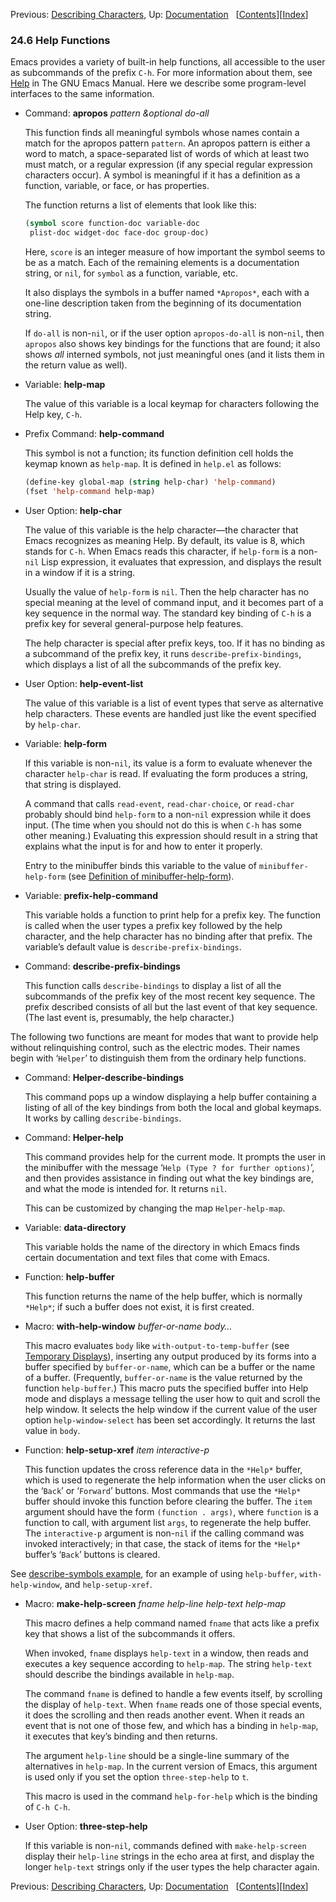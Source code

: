 

Previous: [Describing Characters](Describing-Characters.html), Up: [Documentation](Documentation.html)   \[[Contents](index.html#SEC_Contents "Table of contents")]\[[Index](Index.html "Index")]

### 24.6 Help Functions

Emacs provides a variety of built-in help functions, all accessible to the user as subcommands of the prefix `C-h`. For more information about them, see [Help](https://www.gnu.org/software/emacs/manual/html_node/emacs/Help.html#Help) in The GNU Emacs Manual. Here we describe some program-level interfaces to the same information.

*   Command: **apropos** *pattern \&optional do-all*

    This function finds all meaningful symbols whose names contain a match for the apropos pattern `pattern`. An apropos pattern is either a word to match, a space-separated list of words of which at least two must match, or a regular expression (if any special regular expression characters occur). A symbol is meaningful if it has a definition as a function, variable, or face, or has properties.

    The function returns a list of elements that look like this:

    ```lisp
    (symbol score function-doc variable-doc
     plist-doc widget-doc face-doc group-doc)
    ```

    Here, `score` is an integer measure of how important the symbol seems to be as a match. Each of the remaining elements is a documentation string, or `nil`, for `symbol` as a function, variable, etc.

    It also displays the symbols in a buffer named `*Apropos*`, each with a one-line description taken from the beginning of its documentation string.

    If `do-all` is non-`nil`, or if the user option `apropos-do-all` is non-`nil`, then `apropos` also shows key bindings for the functions that are found; it also shows *all* interned symbols, not just meaningful ones (and it lists them in the return value as well).

<!---->

*   Variable: **help-map**

    The value of this variable is a local keymap for characters following the Help key, `C-h`.

<!---->

*   Prefix Command: **help-command**

    This symbol is not a function; its function definition cell holds the keymap known as `help-map`. It is defined in `help.el` as follows:

    ```lisp
    (define-key global-map (string help-char) 'help-command)
    (fset 'help-command help-map)
    ```

<!---->

*   User Option: **help-char**

    The value of this variable is the help character—the character that Emacs recognizes as meaning Help. By default, its value is 8, which stands for `C-h`. When Emacs reads this character, if `help-form` is a non-`nil` Lisp expression, it evaluates that expression, and displays the result in a window if it is a string.

    Usually the value of `help-form` is `nil`. Then the help character has no special meaning at the level of command input, and it becomes part of a key sequence in the normal way. The standard key binding of `C-h` is a prefix key for several general-purpose help features.

    The help character is special after prefix keys, too. If it has no binding as a subcommand of the prefix key, it runs `describe-prefix-bindings`, which displays a list of all the subcommands of the prefix key.

<!---->

*   User Option: **help-event-list**

    The value of this variable is a list of event types that serve as alternative help characters. These events are handled just like the event specified by `help-char`.

<!---->

*   Variable: **help-form**

    If this variable is non-`nil`, its value is a form to evaluate whenever the character `help-char` is read. If evaluating the form produces a string, that string is displayed.

    A command that calls `read-event`, `read-char-choice`, or `read-char` probably should bind `help-form` to a non-`nil` expression while it does input. (The time when you should not do this is when `C-h` has some other meaning.) Evaluating this expression should result in a string that explains what the input is for and how to enter it properly.

    Entry to the minibuffer binds this variable to the value of `minibuffer-help-form` (see [Definition of minibuffer-help-form](Minibuffer-Misc.html#Definition-of-minibuffer_002dhelp_002dform)).

<!---->

*   Variable: **prefix-help-command**

    This variable holds a function to print help for a prefix key. The function is called when the user types a prefix key followed by the help character, and the help character has no binding after that prefix. The variable’s default value is `describe-prefix-bindings`.

<!---->

*   Command: **describe-prefix-bindings**

    This function calls `describe-bindings` to display a list of all the subcommands of the prefix key of the most recent key sequence. The prefix described consists of all but the last event of that key sequence. (The last event is, presumably, the help character.)

The following two functions are meant for modes that want to provide help without relinquishing control, such as the electric modes. Their names begin with ‘`Helper`’ to distinguish them from the ordinary help functions.

*   Command: **Helper-describe-bindings**

    This command pops up a window displaying a help buffer containing a listing of all of the key bindings from both the local and global keymaps. It works by calling `describe-bindings`.

<!---->

*   Command: **Helper-help**

    This command provides help for the current mode. It prompts the user in the minibuffer with the message ‘`Help (Type ? for further options)`’, and then provides assistance in finding out what the key bindings are, and what the mode is intended for. It returns `nil`.

    This can be customized by changing the map `Helper-help-map`.

<!---->

*   Variable: **data-directory**

    This variable holds the name of the directory in which Emacs finds certain documentation and text files that come with Emacs.

<!---->

*   Function: **help-buffer**

    This function returns the name of the help buffer, which is normally `*Help*`; if such a buffer does not exist, it is first created.

<!---->

*   Macro: **with-help-window** *buffer-or-name body…*

    This macro evaluates `body` like `with-output-to-temp-buffer` (see [Temporary Displays](Temporary-Displays.html)), inserting any output produced by its forms into a buffer specified by `buffer-or-name`, which can be a buffer or the name of a buffer. (Frequently, `buffer-or-name` is the value returned by the function `help-buffer`.) This macro puts the specified buffer into Help mode and displays a message telling the user how to quit and scroll the help window. It selects the help window if the current value of the user option `help-window-select` has been set accordingly. It returns the last value in `body`.

<!---->

*   Function: **help-setup-xref** *item interactive-p*

    This function updates the cross reference data in the `*Help*` buffer, which is used to regenerate the help information when the user clicks on the ‘`Back`’ or ‘`Forward`’ buttons. Most commands that use the `*Help*` buffer should invoke this function before clearing the buffer. The `item` argument should have the form `(function . args)`, where `function` is a function to call, with argument list `args`, to regenerate the help buffer. The `interactive-p` argument is non-`nil` if the calling command was invoked interactively; in that case, the stack of items for the `*Help*` buffer’s ‘`Back`’ buttons is cleared.

See [describe-symbols example](Accessing-Documentation.html#describe_002dsymbols-example), for an example of using `help-buffer`, `with-help-window`, and `help-setup-xref`.

*   Macro: **make-help-screen** *fname help-line help-text help-map*

    This macro defines a help command named `fname` that acts like a prefix key that shows a list of the subcommands it offers.

    When invoked, `fname` displays `help-text` in a window, then reads and executes a key sequence according to `help-map`. The string `help-text` should describe the bindings available in `help-map`.

    The command `fname` is defined to handle a few events itself, by scrolling the display of `help-text`. When `fname` reads one of those special events, it does the scrolling and then reads another event. When it reads an event that is not one of those few, and which has a binding in `help-map`, it executes that key’s binding and then returns.

    The argument `help-line` should be a single-line summary of the alternatives in `help-map`. In the current version of Emacs, this argument is used only if you set the option `three-step-help` to `t`.

    This macro is used in the command `help-for-help` which is the binding of `C-h C-h`.

<!---->

*   User Option: **three-step-help**

    If this variable is non-`nil`, commands defined with `make-help-screen` display their `help-line` strings in the echo area at first, and display the longer `help-text` strings only if the user types the help character again.

Previous: [Describing Characters](Describing-Characters.html), Up: [Documentation](Documentation.html)   \[[Contents](index.html#SEC_Contents "Table of contents")]\[[Index](Index.html "Index")]
